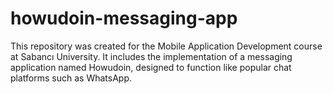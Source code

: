# howudoin-messaging-app
This repository was created for the Mobile Application Development course at Sabancı University. It includes the implementation of a messaging application named Howudoin, designed to function like popular chat platforms such as WhatsApp.
